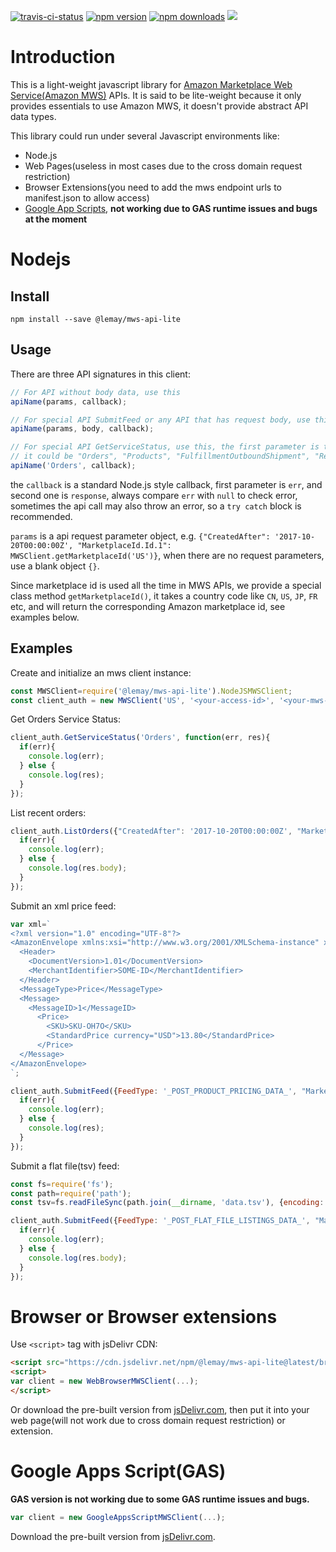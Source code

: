 [![travis-ci-status](https://travis-ci.org/lemay/mws-api-lite.svg)](https://travis-ci.org/lemay/mws-api-lite)
[![npm version](https://img.shields.io/npm/v/@lemay/mws-api-lite.svg)](https://www.npmjs.com/package/@lemay/mws-api-lite)
[![npm downloads](https://img.shields.io/npm/dy/@lemay/mws-api-lite.svg)](https://www.npmjs.com/package/@lemay/mws-api-lite)
[![](https://data.jsdelivr.com/v1/package/npm/@lemay/mws-api-lite/badge)](https://www.jsdelivr.com/package/npm/@lemay/mws-api-lite)

# Introduction 

This is a light-weight javascript library for [Amazon Marketplace Web Service(Amazon MWS)](https://developer.amazonservices.com/) APIs. 
It is said to be lite-weight because it only provides essentials to use Amazon MWS, it doesn't provide abstract API data types.

This library could run under several Javascript environments like:
* Node.js
* Web Pages(useless in most cases due to the cross domain request restriction)
* Browser Extensions(you need to add the mws endpoint urls to manifest.json to allow access)
* [Google App Scripts](https://developers.google.com/apps-script/), **not working due to GAS runtime issues and bugs at the moment**

# Nodejs

## Install

```
npm install --save @lemay/mws-api-lite
```

## Usage

There are three API signatures in this client:

```js
// For API without body data, use this
apiName(params, callback);

// For special API SubmitFeed or any API that has request body, use this one, body should be a js string, client will do the encoding
apiName(params, body, callback);

// For special API GetServiceStatus, use this, the first parameter is the section name API, with whitespace striped
// it could be "Orders", "Products", "FulfillmentOutboundShipment", "Reports" etc
apiName('Orders', callback);
```

the `callback` is a standard Node.js style callback, first parameter is `err`, and second one is `response`, always compare `err` with `null` to check error, sometimes the api call may also throw an error, so a `try catch` block is recommended.

`params` is a api request parameter object, e.g. `{"CreatedAfter": '2017-10-20T00:00:00Z', "MarketplaceId.Id.1": MWSClient.getMarketplaceId('US')}`, when there are no request parameters, use a blank object `{}`.

Since marketplace id is used all the time in MWS APIs, we provide a special class method `getMarketplaceId()`, it takes a country code like `CN`, `US`, `JP`, `FR` etc, and will return the corresponding Amazon marketplace id, see examples below.

## Examples

Create and initialize an mws client instance:
```javascript
const MWSClient=require('@lemay/mws-api-lite').NodeJSMWSClient;
const client_auth = new MWSClient('US', '<your-access-id>', '<your-mws-access-secret>', '<your-seller-id>', '<your-mws-auth-token-optional>');
```

Get Orders Service Status:
```javascript
client_auth.GetServiceStatus('Orders', function(err, res){
  if(err){
    console.log(err);
  } else {
    console.log(res);
  }
});
```

List recent orders:
```javascript
client_auth.ListOrders({"CreatedAfter": '2017-10-20T00:00:00Z', "MarketplaceId.Id.1": MWSClient.getMarketplaceId('US')}, function(err, res){
  if(err){
    console.log(err);
  } else {
    console.log(res.body);
  }
});
```

Submit an xml price feed:
```javascript
var xml=`
<?xml version="1.0" encoding="UTF-8"?>
<AmazonEnvelope xmlns:xsi="http://www.w3.org/2001/XMLSchema-instance" xsi:noNamespaceSchemaLocation="amzn-envelope.xsd">
  <Header>
    <DocumentVersion>1.01</DocumentVersion>
    <MerchantIdentifier>SOME-ID</MerchantIdentifier>
  </Header>
  <MessageType>Price</MessageType>
  <Message>
    <MessageID>1</MessageID>
      <Price>
        <SKU>SKU-OH7O</SKU>
        <StandardPrice currency="USD">13.80</StandardPrice>
      </Price>
  </Message>
</AmazonEnvelope>
`;

client_auth.SubmitFeed({FeedType: '_POST_PRODUCT_PRICING_DATA_', "MarketplaceIdList.Id.1": MWSClient.getMarketplaceId('US'), }, xml, function(err, res){
  if(err){
    console.log(err);
  } else {
    console.log(res);
  }
});
```

Submit a flat file(tsv) feed:
```javascript
const fs=require('fs');
const path=require('path');
const tsv=fs.readFileSync(path.join(__dirname, 'data.tsv'), {encoding: 'utf8'});

client_auth.SubmitFeed({FeedType: '_POST_FLAT_FILE_LISTINGS_DATA_', "MarketplaceIdList.Id.1": MWSClient.getMarketplaceId('US')}, tsv, function(err, res){
  if(err){
    console.log(err);
  } else {
    console.log(res.body);
  }
});
```

# Browser or Browser extensions

Use `<script>` tag with jsDelivr CDN: 

```html
<script src="https://cdn.jsdelivr.net/npm/@lemay/mws-api-lite@latest/browser/bundle.min.js"></script>
<script>
var client = new WebBrowserMWSClient(...);
</script>
```

Or download the pre-built version from [jsDelivr.com](https://cdn.jsdelivr.net/npm/@lemay/mws-api-lite@latest/browser/bundle.min.js),
then put it into your web page(will not work due to cross domain request restriction) or extension.

# Google Apps Script(GAS)

**GAS version is not working due to some GAS runtime issues and bugs.**

```js
var client = new GoogleAppsScriptMWSClient(...);
```

Download the pre-built version from [jsDelivr.com](https://cdn.jsdelivr.net/npm/@lemay/mws-api-lite@latest/google-apps-script/bundle.min.js).

